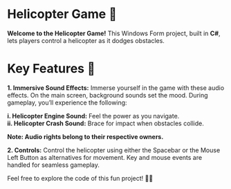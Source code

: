 # Helicopter Game 🚁

<b>Welcome to the Helicopter Game!</b> This Windows Form project, built in <b>C#</b>, lets players control a helicopter as it dodges obstacles.

# Key Features 🚀

**1. Immersive Sound Effects:** Immerse yourself in the game with these audio effects. On the main screen, background sounds set the mood. 
During gameplay, you’ll experience the following:

**i. Helicopter Engine Sound:** Feel the power as you navigate.<br>
**ii. Helicopter Crash Sound:** Brace for impact when obstacles collide.

<b>Note: Audio rights belong to their respective owners.</b>

**2. Controls:** Control the helicopter using either the Spacebar or the Mouse Left Button as alternatives for movement. Key and mouse events are handled for seamless gameplay.

Feel free to explore the code of this fun project! 🚀🌐
